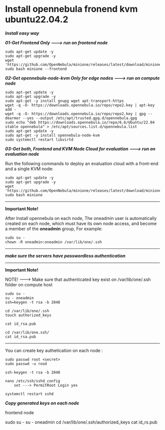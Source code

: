 # Install opennebula fronend kvm ubuntu22.04.2

***Install easy way***

***01-Get Frontend Only ---> run on frontend node***


```
sudo apt-get update -y
sudo apt-get upgrade -y
wget 'https://github.com/OpenNebula/minione/releases/latest/download/minione'
sudo bash minione --frontend
```

***02-Get opennebula-node-kvm Only for edge nodes ---> run on compute node***
```
sudo apt-get update -y
sudo apt-get upgrade -y
sudo apt-get -y install gnupg wget apt-transport-https
wget -q -O- https://downloads.opennebula.io/repo/repo2.key | apt-key add -
wget -q -O- https://downloads.opennebula.io/repo/repo2.key | gpg --dearmor --yes --output /etc/apt/trusted.gpg.d/opennebula.gpg
sudo echo "deb https://downloads.opennebula.io/repo/6.6/Ubuntu/22.04 stable opennebula" > /etc/apt/sources.list.d/opennebula.list
sudo apt-get update -y
sudo apt-get -y install opennebula-node-kvm
sudo systemctl restart libvirtd
```


***03-Get both, Frontend and KVM Node Cloud for evaluation ---> run on evaluation node***

 Run the following commands to deploy an evaluation cloud with a front-end and a single KVM node:

```
sudo apt-get update -y
sudo apt-get upgrade -y
wget 'https://github.com/OpenNebula/minione/releases/latest/download/minione'
sudo bash minione
```
****
**Important Note!** 

After Install opennebula on each node, The oneadmin user is automatically created on each node,
which must have its own node access, and become a member of the **oneadmin** group, For example:

```
sudo su -
chown -R oneadmin:oneadmin /var/lib/one/.ssh 
```
****

***make sure the servers have passwordless authentication***

****
**Important Note!** 

NOTE! ---> Make sure that authenticated key exist on /var/lib/one/.ssh folder on compute host 

```
sudo su -
su - oneadmin
ssh=keygen -t rsa -b 2048

cd /var/lib/one/.ssh
touch authorized_keys

cat id_rsa.pub

cd /var/lib/one.ssh/
cat id_rsa.pub

```
****

You can create key authetication on each node :
```
sudo passwd root <secret>
sudo passwd -u rood

ssh-keygen -t rsa -b 2048

nano /etc/ssh/sshd_config
    set ---> PermitRoot Login yes

systemctl restart sshd

```

***Copy generated keys on each node***

frontend node

sudo su -
su - oneadmin
cd /var/lib/one/.ssh/authorized_keys
cat id_rs.pub



















